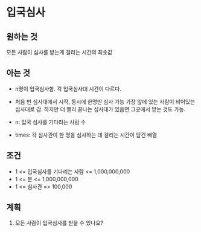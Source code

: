 # 입국심사

## 원하는 것

모든 사람이 심사를 받는게 걸리는 시간의 최솟값

## 아는 것

- n명이 입국심사함. 각 입국심사대 시간이 다르다.
- 처음 빈 심사대에서 시작, 동시에 한명만 심사 가능
가장 앞에 있는 사람이 비어있는 심사대로 감.
하지만 더 빨리 끝나는 심사대가 있음면 그곳에서 받는 것도 가능.

- n: 입국 심사를 기다리는 사람 수
- times: 각 심사관이 한 명을 심사하는 데 걸리는 시간이 담긴 배열

## 조건

- 1 <= 입국심사를 기다리는 사람 <= 1,000,000,000
- 1 <= 분 <= 1,000,000,000
- 1 <= 심사관 => 100,000

## 계획

1. 모든 사람이 입국심사를 받을 수 있나요?
